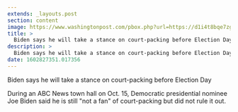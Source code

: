 ```yaml
--- 
extends: _layouts.post 
section: content 
image: https://www.washingtonpost.com/pbox.php?url=https://d1i4t8bqe7zgj6.cloudfront.net/10-16-2020/t_8421d37f9c7b458faef35dc77315f7f9_name_20201015_biden_courtpacking.jpg&w=1484&op=resize&opt=1&filter=antialias&t=20170517 
title: > 
  Biden says he will take a stance on court-packing before Election Day 
description: > 
  Biden says he will take a stance on court-packing before Election DayDuring an ABC News town hall on Oct. 15, Democratic presidential nominee Joe Biden said he is still "not a fan" of court-packing but did not rule it out. 
date: 1602827351.017356 
--- 
```

Biden says he will take a stance on court-packing before Election Day

During an ABC News town hall on Oct. 15, Democratic presidential nominee Joe Biden said he is still "not a fan" of court-packing but did not rule it out.
